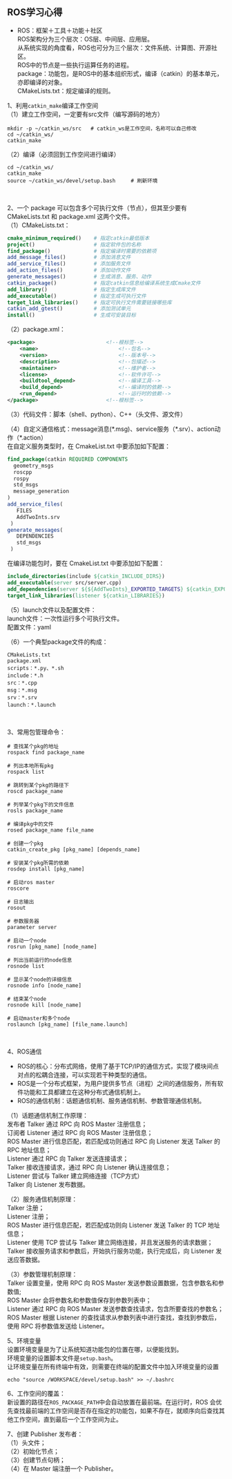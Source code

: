 
## ROS学习心得

- ROS：框架＋工具＋功能＋社区  
ROS架构分为三个层次：OS层、中间层、应用层。  
从系统实现的角度看，ROS也可分为三个层次：文件系统、计算图、开源社区。  
ROS中的节点是一些执行运算任务的进程。  
package：功能包，是ROS中的基本组织形式，编译（catkin）的基本单元，亦即编译的对象。  
CMakeLists.txt：规定编译的规则。

1、利用`catkin_make`编译工作空间  
（1）建立工作空间，一定要有src文件（编写源码的地方）
```shell
mkdir -p ~/catkin_ws/src   # catkin_ws是工作空间，名称可以自己修改
cd ~/catkin_ws/
catkin_make
```
（2）编译（必须回到工作空间进行编译）
```shell
cd ~/catkin_ws/
catkin_make
source ~/catkin_ws/devel/setup.bash		# 刷新环境
``` 
<br/>


2、一个 package 可以包含多个可执行文件（节点），但其至少要有 CMakeLists.txt 和 package.xml 这两个文件。  
（1）CMakeLists.txt：
```cmake
cmake_minimum_required()  	# 指定catkin最低版本
project()   				# 指定软件包的名称
find_package()				# 指定编译时需要的依赖项
add_message_files()			# 添加消息文件
add_service_files()			# 添加服务文件
add_action_files()			# 添加动作文件
generate_messages()			# 生成消息、服务、动作
catkin_package()			# 指定catkin信息给编译系统生成Cmake文件
add_library()				# 指定生成库文件
add_executable()			# 指定生成可执行文件
target_link_libraries()		# 指定可执行文件需要链接哪些库
catkin_add_gtest()			# 添加测试单元
install()					# 生成可安装目标
```
（2）package.xml：
```xml
<package>						<!--根标签-->
	<name>							<!--包名-->
	<version>						<!--版本号-->
	<description>					<!--包描述-->
	<maintainer>					<!--维护者-->
	<license>						<!--软件许可-->
	<buildtool_depend>				<!--编译工具-->
	<build_depend>					<!--编译时的依赖-->
	<run_depend>					<!--运行时的依赖-->
</package>						<!--根标签-->
```

（3）代码文件：脚本（shell、python）、C++（头文件、源文件）  
			   
（4）自定义通信格式：message消息(\*.msg)、service服务（\*.srv）、action动作（\*.action）  
在自定义服务类型时，在 CmakeList.txt 中要添加如下配置：
```cmake
find_package(catkin REQUIRED COMPONENTS
  geometry_msgs
  roscpp
  rospy
  std_msgs
  message_generation
)
add_service_files(
   FILES
   AddTwoInts.srv
 )
generate_messages(
   DEPENDENCIES
   std_msgs
 )
 ```
在编译功能包时，要在 CmakeList.txt 中要添加如下配置：
```cmake
include_directories(include ${catkin_INCLUDE_DIRS})
add_executable(server src/server.cpp)
add_dependencies(server ${${AddTwoInts}_EXPORTED_TARGETS} ${catkin_EXPORTED_TARGETS})
target_link_libraries(listener ${catkin_LIBRARIES})
```

（5）launch文件以及配置文件：  
launch文件：一次性运行多个可执行文件。  
配置文件：yaml

（6）一个典型package文件的构成：  
```
CMakeLists.txt  
package.xml  
scripts：*.py、*.sh  
include：*.h  
src：*.cpp  
msg：*.msg  
srv：*.srv  
launch：*.launch  
```
<br/>

3、常用包管理命令：
```shell
# 查找某个pkg的地址
rospack find package_name

# 列出本地所有pkg
rospack list

# 跳转到某个pkg的路径下
roscd package_name

# 列举某个pkg下的文件信息
rosls package_name

# 编译pkg中的文件
rosed package_name file_name

# 创建一个pkg
catkin_create_pkg [pkg_name] [depends_name]

# 安装某个pkg所需的依赖
rosdep install [pkg_name]

# 启动ros master
roscore

# 日志输出
rosout

# 参数服务器
parameter server

# 启动一个node
rosrun [pkg_name] [node_name]

# 列出当前运行的node信息
rosnode list

# 显示某个node的详细信息
rosnode info [node_name]

# 结束某个node
rosnode kill [node_name]

# 启动master和多个node
roslaunch [pkg_name] [file_name.launch] 
```
<br/>

4、ROS通信  
+ ROS的核心：分布式网络，使用了基于TCP/IP的通信方式，实现了模块间点对点的松耦合连接，可以实现若干种类型的通信。  
+ ROS是一个分布式框架，为用户提供多节点（进程）之间的通信服务，所有软件功能和工具都建立在这种分布式通信机制上。  
+ ROS的通信机制：话题通信机制、服务通信机制、参数管理通信机制。

（1）话题通信机制工作原理：  
发布者 Talker 通过 RPC 向 ROS Master 注册信息；  
订阅者 Listener 通过 RPC 向 ROS Master 注册信息；  
ROS Master 进行信息匹配，若匹配成功则通过 RPC 向 Listener 发送 Talker 的 RPC 地址信息；  
Listener 通过 RPC 向 Talker 发送连接请求；  
Talker 接收连接请求，通过 RPC 向 Listener 确认连接信息；  
Listener 尝试与 Talker 建立网络连接（TCP方式）  
Talker 向 Listener 发布数据。  

（2）服务通信机制原理：  
Talker 注册；  
Listener 注册；  
ROS Master 进行信息匹配，若匹配成功则向 Listener 发送 Talker 的 TCP 地址信息；  
Listener 使用 TCP 尝试与 Talker 建立网络连接，并且发送服务的请求数据；  
Talker 接收服务请求和参数后，开始执行服务功能，执行完成后，向 Listener 发送应答数据。  

（3）参数管理机制原理：  
Talker 设置变量，使用 RPC 向 ROS Master 发送参数设置数据，包含参数名和参数值;  
ROS Master 会将参数名和参数值保存到参数列表中；  
Listener 通过 RPC 向 ROS Master 发送参数查找请求，包含所要查找的参数名；  
ROS Master 根据 Listener 的查找请求从参数列表中进行查找，查找到参数后，使用 RPC 将参数值发送给 Listener。
<br/>

5、环境变量  
设置环境变量是为了让系统知道功能包的位置在哪，以便能找到。  
环境变量的设置脚本文件是`setup.bash`。  
让环境变量在所有终端中有效，则需要在终端的配置文件中加入环境变量的设置
```shell
echo "source /WORKSPACE/devel/setup.bash" >> ~/.bashrc
```

6、工作空间的覆盖：  
新设置的路径在`ROS_PACKAGE_PATH`中会自动放置在最前端。在运行时，ROS 会优先查找最前端的工作空间是否存在指定的功能包，如果不存在，就顺序向后查找其他工作空间，直到最后一个工作空间为止。

7、创建 Publisher 发布者：  
（1）头文件；  
（2）初始化节点；  
（3）创建节点句柄；  
（4）在 Master 端注册一个 Publisher。
